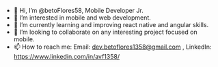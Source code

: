 - 👋 Hi, I’m @betoFlores58, Mobile Developer Jr.
- 👀 I’m interested in mobile and web development.
- 🌱 I’m currently learning and improving react native and angular skills.
- 💞️ I’m looking to collaborate on any interesting project focused on mobile.
- 📫 How to reach me: Email: dev.betoflores1358@gmail.com , LinkedIn: https://www.linkedin.com/in/avf1358/ 

<!---
betoFlores58/betoFlores58 is a ✨ special ✨ repository because its `README.md` (this file) appears on your GitHub profile.
You can click the Preview link to take a look at your changes.
--->
